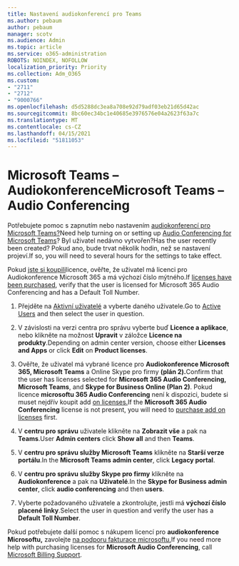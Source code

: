```yaml
---
title: Nastavení audiokonferencí pro Teams
ms.author: pebaum
author: pebaum
manager: scotv
ms.audience: Admin
ms.topic: article
ms.service: o365-administration
ROBOTS: NOINDEX, NOFOLLOW
localization_priority: Priority
ms.collection: Adm_O365
ms.custom:
- "2711"
- "2712"
- "9000766"
ms.openlocfilehash: d5d5288dc3ea8a708e92d79adf03eb21d65d42ac
ms.sourcegitcommit: 8bc60ec34bc1e40685e3976576e04a2623f63a7c
ms.translationtype: MT
ms.contentlocale: cs-CZ
ms.lasthandoff: 04/15/2021
ms.locfileid: "51811053"
---
```

# <a name="microsoft-teams--audio-conferencing"></a><span data-ttu-id="cf58c-102">Microsoft Teams –  Audiokonference</span><span class="sxs-lookup"><span data-stu-id="cf58c-102">Microsoft Teams – Audio Conferencing</span></span>

<span data-ttu-id="cf58c-103">Potřebujete pomoc s zapnutím nebo nastavením [audiokonferencí pro Microsoft Teams?](https://docs.microsoft.com/microsoftteams/set-up-audio-conferencing-in-teams)</span><span class="sxs-lookup"><span data-stu-id="cf58c-103">Need help turning on or setting up [Audio Conferencing for Microsoft Teams](https://docs.microsoft.com/microsoftteams/set-up-audio-conferencing-in-teams)?</span></span>  <span data-ttu-id="cf58c-104">Byl uživatel nedávno vytvořen?</span><span class="sxs-lookup"><span data-stu-id="cf58c-104">Has the user recently been created?</span></span> <span data-ttu-id="cf58c-105">Pokud ano, bude trvat několik hodin, než se nastavení projeví.</span><span class="sxs-lookup"><span data-stu-id="cf58c-105">If so, you will need to several hours for the settings to take effect.</span></span>

<span data-ttu-id="cf58c-106">Pokud [jste si koupili](https://docs.microsoft.com/microsoftteams/set-up-audio-conferencing-in-teams#step-2-get-and-assign-licenses)licence, ověřte, že uživatel má licenci pro Audiokonference Microsoft 365 a má výchozí číslo mýtného.</span><span class="sxs-lookup"><span data-stu-id="cf58c-106">If [licenses have been purchased](https://docs.microsoft.com/microsoftteams/set-up-audio-conferencing-in-teams#step-2-get-and-assign-licenses), verify that the user is licensed for Microsoft 365 Audio Conferencing and has a Default Toll Number.</span></span>

1. <span data-ttu-id="cf58c-107">Přejděte na [Aktivní uživatelé](https://admin.microsoft.com/Adminportal/Home?source=applauncher#/users) a vyberte daného uživatele.</span><span class="sxs-lookup"><span data-stu-id="cf58c-107">Go to [Active Users](https://admin.microsoft.com/Adminportal/Home?source=applauncher#/users) and then select the user in question.</span></span>

2. <span data-ttu-id="cf58c-108">V závislosti na verzi centra pro správu vyberte buď **Licence a aplikace**, nebo klikněte na možnost **Upravit** v záložce **Licence na produkty**.</span><span class="sxs-lookup"><span data-stu-id="cf58c-108">Depending on admin center version, choose either **Licenses and Apps** or click **Edit** on **Product licenses**.</span></span>

3. <span data-ttu-id="cf58c-109">Ověřte, že uživatel má vybrané licence pro **Audiokonference Microsoft 365, Microsoft Teams** a Online Skype pro firmy **(plán 2).**</span><span class="sxs-lookup"><span data-stu-id="cf58c-109">Confirm that the user has licenses selected for **Microsoft 365 Audio Conferencing, Microsoft Teams**, and **Skype for Business Online (Plan 2)**.</span></span> <span data-ttu-id="cf58c-110">Pokud licence **microsoftu 365 Audio Conferencing** není k dispozici, budete si muset nejdřív koupit add [on licenses.](https://docs.microsoft.com/microsoftteams/teams-add-on-licensing/microsoft-teams-add-on-licensing?tabs=small-business)</span><span class="sxs-lookup"><span data-stu-id="cf58c-110">If the **Microsoft 365 Audio Conferencing** license is not present, you will need to [purchase add on licenses](https://docs.microsoft.com/microsoftteams/teams-add-on-licensing/microsoft-teams-add-on-licensing?tabs=small-business) first.</span></span>

4. <span data-ttu-id="cf58c-111">V **centru pro správu** uživatele klikněte na **Zobrazit vše** a pak na **Teams**.</span><span class="sxs-lookup"><span data-stu-id="cf58c-111">User **Admin centers** click **Show all** and then **Teams**.</span></span>

5. <span data-ttu-id="cf58c-112">V **centru pro správu služby Microsoft Teams** klikněte na **Starší verze portálu**.</span><span class="sxs-lookup"><span data-stu-id="cf58c-112">In the **Microsoft Teams admin center**, click **Legacy portal**.</span></span>

6. <span data-ttu-id="cf58c-113">V **centru pro správu služby Skype pro firmy** klikněte na **Audiokonference** a pak na **Uživatelé**.</span><span class="sxs-lookup"><span data-stu-id="cf58c-113">In the **Skype for Business admin center**, click **audio conferencing** and then **users**.</span></span>

7. <span data-ttu-id="cf58c-114">Vyberte požadovaného uživatele a zkontrolujte, jestli má **výchozí číslo placené linky**.</span><span class="sxs-lookup"><span data-stu-id="cf58c-114">Select the user in question and verify the user has a **Default Toll Number**.</span></span>

<span data-ttu-id="cf58c-115">Pokud potřebujete další pomoc s nákupem licencí pro **audiokonference Microsoftu,** zavolejte [na podporu fakturace microsoftu.](https://docs.microsoft.com/microsoft-365/admin/contact-support-for-business-products?view=o365-worldwide#phone-support)</span><span class="sxs-lookup"><span data-stu-id="cf58c-115">If you need more help with purchasing licenses for **Microsoft Audio Conferencing**, call [Microsoft Billing Support](https://docs.microsoft.com/microsoft-365/admin/contact-support-for-business-products?view=o365-worldwide#phone-support).</span></span>
